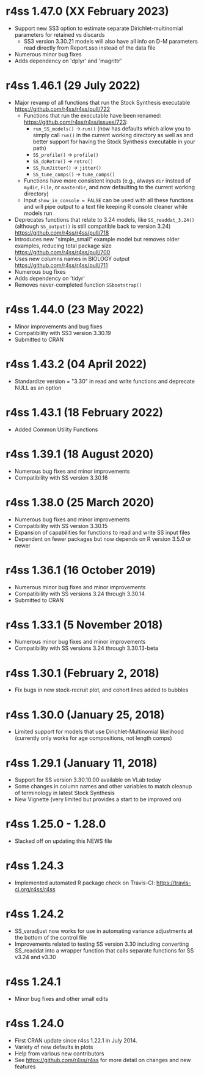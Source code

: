 # r4ss 1.47.0 (XX February 2023)
* Support new SS3 option to estimate separate Dirichlet-multinomial parameters 
  for retained vs discards
  * SS3 version 3.30.21 models will also have all info on D-M
    parameters read directly from Report.sso instead of the data file 
* Numerous minor bug fixes
* Adds dependency on 'dplyr' and 'magrittr'

# r4ss 1.46.1 (29 July 2022)
* Major revamp of all functions that run the Stock Synthesis executable
  https://github.com/r4ss/r4ss/pull/722
  * Functions that run the executable have been renamed:
    https://github.com/r4ss/r4ss/issues/723:
    * `run_SS_models()` -> `run()` (now has defaults which allow you to
      simply call `run()` in the current working directory as well as
      and better support for having the Stock Synthesis executable in
      your path)
    * `SS_profile()` -> `profile()`
    * `SS_doRetro()` -> `retro()`
    * `SS_RunJitter()` -> `jitter()`
    * `SS_tune_comps()` -> `tune_comps()`
  * Functions have more consistent inputs (e.g., always `dir` instead of
    `mydir`, `File`, or `masterdir`, and now defaulting to the current
    working directory) 
  * Input `show_in_console = FALSE` can be used with all these functions
    and will pipe output to a text file keeping R console cleaner while
    models run
* Deprecates functions that relate to 3.24 models, like
  `SS_readdat_3.24()` (although `SS_output()` is still compatible back
  to version 3.24) https://github.com/r4ss/r4ss/pull/718 
* Introduces new "simple_small" example model but removes older
  examples, reducing total package size https://github.com/r4ss/r4ss/pull/700
* Uses new columns names in BIOLOGY output https://github.com/r4ss/r4ss/pull/711
* Numerous bug fixes
* Adds dependency on 'tidyr'
* Removes never-completed function `SSbootstrap()`

# r4ss 1.44.0 (23 May 2022)
* Minor improvements and bug fixes
* Compatibility with SS3 version 3.30.19
* Submitted to CRAN

# r4ss 1.43.2 (04 April 2022)
* Standardize version = "3.30" in read and write functions and
  deprecate NULL as an option

# r4ss 1.43.1 (18 February 2022)
* Added Common Utility Functions

# r4ss 1.39.1 (18 August 2020)
* Numerous bug fixes and minor improvements
* Compatibility with SS version 3.30.16

# r4ss 1.38.0 (25 March 2020)
* Numerous bug fixes and minor improvements
* Compatibility with SS version 3.30.15
* Expansion of capabilities for functions to read and write SS input files
* Dependent on fewer packages but now depends on R version 3.5.0 or newer

# r4ss 1.36.1 (16 October 2019)
* Numerous minor bug fixes and minor improvements
* Compatibility with SS versions 3.24 through 3.30.14
* Submitted to CRAN

# r4ss 1.33.1 (5 November 2018)
* Numerous minor bug fixes and minor improvements
* Compatibility with SS versions 3.24 through 3.30.13-beta

# r4ss 1.30.1 (February 2, 2018)
* Fix bugs in new stock-recruit plot, and cohort lines added to bubbles

# r4ss 1.30.0 (January 25, 2018)
* Limited support for models that use Dirichlet-Multinomial likelihood
(currently only works for age compositions, not length comps)

# r4ss 1.29.1 (January 11, 2018)
* Support for SS version 3.30.10.00 available on VLab today
* Some changes in column names and other variables to match
cleanup of terminology in latest Stock Synthesis
* New Vignette (very limited but provides a start to be improved on)

# r4ss 1.25.0 - 1.28.0
* Slacked off on updating this NEWS file

# r4ss 1.24.3
* Implemented automated R package check on Travis-CI:
https://travis-ci.org/r4ss/r4ss

# r4ss 1.24.2
* SS_varadjust now works for use in automating variance adjustments
at the bottom of the control file
* Improvements related to testing SS version 3.30 including converting
SS_readdat into a wrapper function that calls separate functions for
SS v3.24 and v3.30

# r4ss 1.24.1
* Minor bug fixes and other small edits

# r4ss 1.24.0
* First CRAN update since r4ss 1.22.1 in July 2014.
* Variety of new defaults in plots
* Help from various new contributors
* See https://github.com/r4ss/r4ss for more detail
on changes and new features